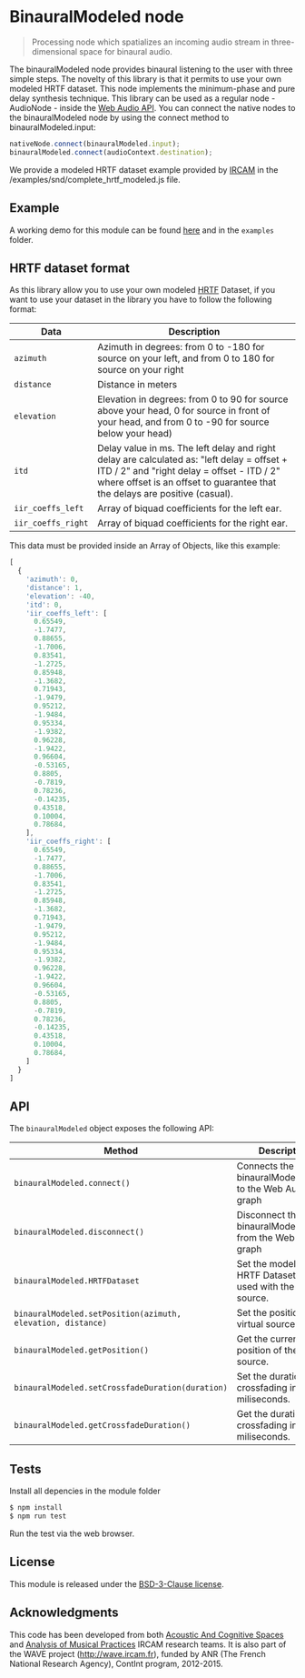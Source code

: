 # BinauralModeled node

> Processing node which spatializes an incoming audio stream in three-dimensional space for binaural audio.

The binauralModeled node provides binaural listening to the user with three simple steps. The novelty of this library is that it permits to use your own modeled HRTF dataset. This node implements the minimum-phase and pure delay synthesis technique. This library can be used as a regular node - AudioNode - inside the [Web Audio API](http://www.w3.org/TR/webaudio/). You can connect the native nodes to the binauralModeled node by using the connect method to binauralModeled.input: 

```js
nativeNode.connect(binauralModeled.input);
binauralModeled.connect(audioContext.destination);
```

We provide a modeled HRTF dataset example provided by [IRCAM](http://www.ircam.fr/) in the /examples/snd/complete_hrtf_modeled.js file.

## Example

A working demo for this module can be found [here](https://ircam-rnd.github.io/binauralModeled/) and in the `examples` folder.

## HRTF dataset format

As this library allow you to use your own modeled [HRTF](http://en.wikipedia.org/wiki/Head-related_transfer_function) Dataset, if you want to use your dataset in the library you have to follow the following format:

Data | Description
--- | ---
`azimuth` | Azimuth in degrees: from 0 to -180 for source on your left, and from 0 to 180 for source on your right
`distance` | Distance in meters
`elevation` | Elevation in degrees: from 0 to 90 for source above your head, 0 for source in front of your head, and from 0 to -90 for source below your head)
`itd` | Delay value in ms. The left delay and right delay are calculated as: "left delay = offset + ITD / 2" and "right delay = offset - ITD / 2" where offset is an offset to guarantee that the delays are positive (casual).
`iir_coeffs_left` | Array of biquad coefficients for the left ear. 
`iir_coeffs_right` | Array of biquad coefficients for the right ear. 

This data must be provided inside an Array of Objects, like this example:

```js
[
  {
    'azimuth': 0,
    'distance': 1,
    'elevation': -40,
    'itd': 0,
    'iir_coeffs_left': [
      0.65549,
      -1.7477,
      0.88655,
      -1.7006,
      0.83541,
      -1.2725,
      0.85948,
      -1.3682,
      0.71943,
      -1.9479,
      0.95212,
      -1.9484,
      0.95334,
      -1.9382,
      0.96228,
      -1.9422,
      0.96604,
      -0.53165,
      0.8805,
      -0.7819,
      0.78236,
      -0.14235,
      0.43518,
      0.10004,
      0.78684,
    ],
    'iir_coeffs_right': [
      0.65549,
      -1.7477,
      0.88655,
      -1.7006,
      0.83541,
      -1.2725,
      0.85948,
      -1.3682,
      0.71943,
      -1.9479,
      0.95212,
      -1.9484,
      0.95334,
      -1.9382,
      0.96228,
      -1.9422,
      0.96604,
      -0.53165,
      0.8805,
      -0.7819,
      0.78236,
      -0.14235,
      0.43518,
      0.10004,
      0.78684,
    ]
  }
]
```

## API

The `binauralModeled` object exposes the following API:

Method | Description
--- | ---
`binauralModeled.connect()` | Connects the binauralModeledNode to the Web Audio graph
`binauralModeled.disconnect()` | Disconnect the binauralModeledNode from the Web Audio graph
`binauralModeled.HRTFDataset` | Set the modeled HRTF Dataset to be used with the virtual source.
`binauralModeled.setPosition(azimuth, elevation, distance)` | Set the position of the virtual source.
`binauralModeled.getPosition()` | Get the current position of the virtual source.
`binauralModeled.setCrossfadeDuration(duration)` | Set the duration of crossfading in miliseconds.
`binauralModeled.getCrossfadeDuration()` | Get the duration of crossfading in miliseconds.

## Tests

Install all depencies in the module folder

```bash
$ npm install
$ npm run test
```

Run the test via the web browser.

## License

This module is released under the [BSD-3-Clause license](http://opensource.org/licenses/BSD-3-Clause).

## Acknowledgments

This code has been developed from both [Acoustic And Cognitive Spaces](http://recherche.ircam.fr/equipes/salles/) and [Analysis of Musical Practices](http://apm.ircam.fr) IRCAM research teams. It is also part of the WAVE project (http://wave.ircam.fr), funded by ANR (The French National Research Agency), ContInt program, 2012-2015.

